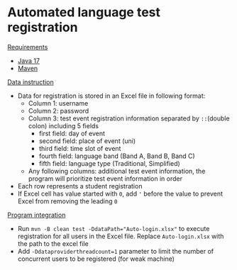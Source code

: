 Automated language test registration
====================================
[Requirements](#requirements)
- [Java 17](https://www.oracle.com/java/technologies/javase/jdk17-archive-downloads.html)
- [Maven](https://maven.apache.org/download.cgi)

[Data instruction](#data-instruction)
- Data for registration is stored in an Excel file in following format:
  - Column 1: username
  - Column 2: password
  - Column 3: test event registration information
    separated by `::`(double colon) including 5 fields
    - first field: day of event
    - second field: place of event (uni)
    - third field: time slot of event
    - fourth field: language band (Band A, Band B, Band C)
    - fifth field: language type (Traditional, Simplified)
  - Any following columns: additional test event information, the program will prioritize test event information in order
- Each row represents a student registration
- If Excel cell has value started with `0`, add `'` before the value to prevent Excel from removing the leading `0`

[Program integration](#program-integration)
- Run `mvn -B clean test -DdataPath="Auto-login.xlsx"` to execute registration for all users in the Excel file. Replace `Auto-login.xlsx` with the path to the excel file
- Add `-Ddataproviderthreadcount=1` parameter to limit the number of concurrent users to be registered (for weak machine)
